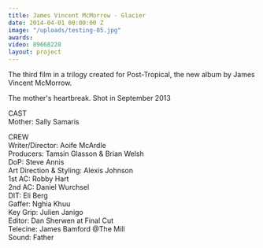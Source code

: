 ```yaml
---
title: James Vincent McMorrow - Glacier
date: 2014-04-01 00:00:00 Z
image: "/uploads/testing-05.jpg"
awards: 
video: 89668228
layout: project
---
```


The third film in a trilogy created for Post-Tropical, the new album by James Vincent McMorrow.

The mother's heartbreak.
Shot in September 2013

CAST  
Mother: Sally Samaris

CREW  
Writer/Director: Aoife McArdle  
Producers: Tamsin Glasson & Brian Welsh  
DoP: Steve Annis  
Art Direction & Styling: Alexis Johnson  
1st AC: Robby Hart  
2nd AC: Daniel Wurchsel  
DIT: Eli Berg  
Gaffer: Nghia Khuu  
Key Grip: Julien Janigo  
Editor: Dan Sherwen at Final Cut   
Telecine: James Bamford @The Mill  
Sound: Father